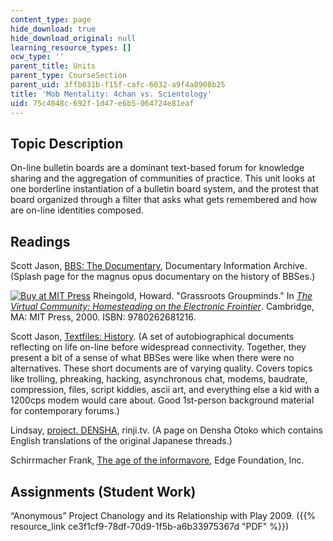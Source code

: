 ```yaml
---
content_type: page
hide_download: true
hide_download_original: null
learning_resource_types: []
ocw_type: ''
parent_title: Units
parent_type: CourseSection
parent_uid: 3ffb031b-f15f-cafc-6032-a9f4a8908b25
title: 'Mob Mentality: 4chan vs. Scientology'
uid: 75c4048c-692f-1d47-e6b5-064724e81eaf
---
```


Topic Description
-----------------

On-line bulletin boards are a dominant text-based forum for knowledge sharing and the aggregation of communities of practice. This unit looks at one borderline instantiation of a bulletin board system, and the protest that board organized through a filter that asks what gets remembered and how are on-line identities composed.

Readings
--------

Scott Jason, [BBS: The Documentary](http://www.bbsdocumentary.com/), Documentary Information Archive. (Splash page for the magnus opus documentary on the history of BBSes.)

[![Buy at MIT Press](/images/mp_logo.gif)](https://mitpress.mit.edu/9780262681216) Rheingold, Howard. "Grassroots Groupminds." In [_The Virtual Community: Homesteading on the Electronic Frointier_](https://mitpress.mit.edu/9780262681216). Cambridge, MA: MIT Press, 2000. ISBN: 9780262681216.

Scott Jason, [Textfiles: History](http://www.textfiles.com/history/). (A set of autobiographical documents reflecting on life on-line before widespread connectivity. Together, they present a bit of a sense of what BBSes were like when there were no alternatives. These short documents are of varying quality. Covers topics like trolling, phreaking, hacking, asynchronous chat, modems, baudrate, compression, files, script kiddies, ascii art, and everything else a kid with a 1200cps modem would care about. Good 1st-person background material for contemporary forums.)

Lindsay, [project. DENSHA](http://www.rinji.tv/densha/), rinji.tv. (A page on Densha Otoko which contains English translations of the original Japanese threads.)

Schirrmacher Frank, [The age of the informavore](http://www.edge.org/3rd_culture/schirrmacher09/schirrmacher09_index.html), Edge Foundation, Inc.

Assignments (Student Work)
--------------------------

“Anonymous” Project Chanology and its Relationship with Play 2009. ({{% resource_link ce3f1cf9-78df-70d9-1f5b-a6b33975367d "PDF" %}})